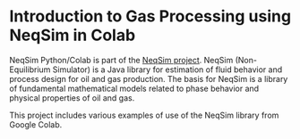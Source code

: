 # Introduction to Gas Processing using NeqSim in Colab
NeqSim Python/Colab is part of the [NeqSim project](https://equinor.github.io/neqsimhome/). NeqSim (Non-Equilibrium Simulator) is a Java library for estimation of fluid behavior and process design for oil and gas production. The basis for NeqSim is a library of fundamental mathematical models related to phase behavior and physical properties of oil and gas.

This project includes various examples of use of the NeqSim library from Google Colab.
